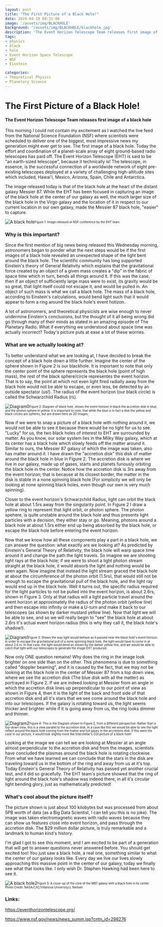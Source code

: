 ```yaml
---
layout: post
title: "The First Picture of a Black Hole!"
date: 2019-04-10 09:31:00
image: '/assets/img/BLACKHOLE'
background: '/assets/img/BLACKHOLE/blackhole.jpg'
description: 'The Event Horizon Telescope Team releases first image of a black hole'
tags:
- physics
- black
- hole
- Event Horizon Space Telescope
- NSF
- Einstein

categories:
- Theoretical Physics
- Planetary Science
---
```


# The First Picture of a Black Hole!
#### The Event Horizon Telescope Team releases first image of a black hole
This morning I could not contain my excitement as I watched the live feed from the National Science Foundation (NSF) 
where scientists were scheduled to deliver one of the biggest, most impressive news my generation might ever get to 
see. The first image of a black hole. Today the effort and coordination of a planet-scale array of eight ground-based 
radio telescopes has paid off. The Event Horizon Telescope (EHT) is said to be "an earth-sized telescope", because it 
technically is! The telescope, in essence, is the successful connection of a worldwide network of eight pre-existing 
telescopes deployed at a variety of challenging high-altitude sites which included, Hawai'i, Mexico, Arizona, Spain, 
Chile and Antarctica.

The image released today is that of the black hole at the heart of the distant galaxy Messier 87. While the EHT has 
been focused in capturing an image of the black hole at the center of our galaxy as well, the much larger size of the 
black hole in the Virgo galaxy and the location of it in respect to our current location in our own galaxy, made the 
Messier 87 black hole, "easier" to capture.

![A black hole](/assets/img/BLACKHOLE/blackhole.jpg)<sub><sup>Figure 1: Image released at NSF conference by the EHT 
team.</sup></sub>

### Why is this important?

Since the first mention of big news being released this Wednesday morning, astronomers began to ponder what the next 
steps would be if the first images of a black hole revealed an unexpected shape of the light bent around the black hole.
The scientific community has long supported Einstein's theory of General Relativity which explains that the 
gravitational force created by an object of a given mass creates a "dip" in the fabric of space time which in 
turn, bends all things around it. If this was the case, then if an object of sufficiently large mass were to exist,
its gravity would be so great, that light itself could not escape it, and would be pulled in. 
An object of such mass is what we call a black hole. The mass of a black hole, according to Einstein's calculations, 
would bend light such that it would appear to form a ring around the black hole's event hotizon. 

A lot of astronomers, and theoretical physicists are wise enough to never undermine Einstein's conclusions, but the 
thought of it all being wrong did go through many of their minds as stated in an amazing episode of The Planetary Radio. 
What if everything we understood about space time was actually incorrect? Today's picture puts at ease a lot of these worries.

### What are we actually looking at? 
To better understand what we are looking at, I have decided to break the concept of a black hole down a little further.
Imagine the center of the sphere shown in Figure 2 is our blackhole. It is important to note that only the center 
point of the sphere represents the black hole (point of high mass), the rest of the black sphere/circle representes the event
horizon. That is to say, the point at which not even light fired radially away from the black hole would not be able to
escape, or even less, be detected by an outside spectator (us!). The radius of the event horizon (our black circle) is called the Schwarzchild Radius (rs).

![Diagram0](/assets/img/BLACKHOLE/0Diagram.png)<sub><sup>Figure 2: Diagram of black hole, shows the event horizon in black
the accretion disk in blue, and the photon sphere in yellow. It is important to note, that while the blue is in fact a disk
the yellow and black circles are spheres, but are drawn here as 2D images.</sup></sub>

Now if we were to snap a picture of a black hole with nothing around it, we would not be able to see it because there would be no light for us to see. "Lucky" for us, the two black holes of interest to EHT are surrounded by matter. As you know, our solar system lies in the Milky Way galaxy, which at its center has a black hole which slowly feeds off the matter around it. Similar to ours, the Messier 87 galaxy of which the image was taken, also has matter around it. I have drawn the "accretion disk" this disk of matter around the  black hole in blue in Figure 2. The accretion disk is where we live in our galaxy, made up of gases, starts and planets furiously orbiting the black hole in the center. Notice how the accretion disk is 3rs away from the event horizon; that is because at its closest border, the matter in the disk is stable in a none spinning black hole (For simplicity we will only be looking at none spinning black holes, even though our own is very much spinning).

Closer to the event horizon's Schwarzchild Radius, light can orbit the black hole at about 1.5rs away from the singularity point. In Figure 2 I draw a yellow ring to represent that light orbit, or photon sphere. The photon spehere, is quite unstable
around the black hole and thus presents light particles with a decision, they either stay or go. Meaning, photons 
around a black hole at about 1.5rs either end up being absorbed by the black hole, or escape the black hole before 
entering the event horizon. 

Now that we know how all these components play a part in a black hole, we can answer the question: what exactly are we
looking at? As predicted by Einstein's General Theory of Relativity, the black hole will warp space time around it and 
change the path the light travels. So imagine we are shooting light rays at the black hole; if we were to shoot a light
photon stream straight at the black hole, it would absorb the light and nothing would be seen again. Now imagine that 
instead the light stream graced the black hole at about the circumference of the photon orbit (1.5rs), that would
still not be enough to escape the gravitational pull of the black hole, and the light ray would end up in the black hole. 
Well it turns out, the specific radius required for the light particles to not be pulled into the event horizon, is about 
2.6rs, shown in Figure 3. Only at that radius will a light particle travel around the event horizon at approximately the radius of the photon orbit (yellow line) and then escape into infinity or make a U-turn and make it back to our telescopes (as shown by darker mustard yellow line). Now that light we will be able to see, and so we will really begin to "see" the black hole at about 2.6rs it's actual event horizon radius (this is why they call it, the black hole's shadow!).

![Diagram1](/assets/img/BLACKHOLE/1Diagram.png)<sub><sup>Figure 3: Shows the way light would behave as it passed
near the black hole's event horizon. In order to escape the gravitational pull of a none spinning black hole, the light
would have to come in at about 2.6 rs. In that case, the light would bend as shown by the darker yellow line, and 
we would be able to catch that light with our telescopes to generate the image EHT produced. </sup></sub>

Now only ONE question remains! Why does the ring in the image look brighter on one side than on the other. This phenomena
is due to something called "doppler beaming", and it is caused by the fact, that we may not be looking at the black hole
in the center of Messier 87 from a top down view, where we see the accretion disk (The blue disk  with all the matter) as portrayed in Figure 2.  If we are indeed looking at Messier from an angle in which the accretion disk lines up perpendicular to our point of view as shown in Figure 4, then it is the light of the back and front side of that accretion disk and all it's stars that we  see come around the black hole and into our telescopes. If the galaxy is rotating toward us, the light seems thicker and brighter while if it is going away from us, the ring looks dimmer and thinner. 

![Diagram2](/assets/img/BLACKHOLE/2Diagram.png)<sub><sup>Figure 4: This is the Diagram shown in Figure 2, from
a different perspective. Rather than a top-down view, this is a view parallel to the accretion disk. In a case
like this we would be able to see the light reflect around the black hole coming from the matter and hot
gases in the accretions disk. If this were the case in our picture, it would look slightly more like
Interstellar's CGI picture of a black hole! </sup></sub>

Looking at the image we can tell we are looking at Messier at an angle almost perpendicular to the accretion disk and 
from the images, scientists have concluded the plasmas around the black hole is rotating clockwise.  From what we have learned we can conclude that the stars in the disk are traveling toward us in the bottom of the ring and away from us at it's top.
Today Einstein's General Theory of Relativity has passed yet another crucial test, and it did so gracefully. The EHT team's 
picture showed that the ring of light around the black hole's shadow was indeed there, in all it's circular light bending glory, just as mathematically predicted!

### What's cool about the picture itself?
The picture shown is just about 100 kilobytes but was processed from about 5PB worth of data (as a Big Data Scientist, 
I can tell you this is no joke). The image was taken electromagnetic waves with radio waves because they can show us 
features close into event horizon, and pass through the accretion disk. The $29 million dollar picture, is truly
remarkable and a landmark to human kind's history. 

I'm glad I got to see this moment, and I am excited to be part of a generation that will get to answer questions 
never answered before. You should get excited too! You just saw a black hole, a real one, something similar to what 
the center of our galaxy looks like. Every day we live our lives slowly approaching this massive point in the center of our galaxy, today we finally see what that looks like. I only wish Dr. Stephen Hawking had been here to see it.


![A black hole2](/assets/img/BLACKHOLE/blackhole-nasa.jpg)<sub><sup>Figure 5: A close-up of the core of the M87 galaxy
with a black hole in its center. Photo Credit: NASA/CXC/Villanova University/J. Neilsen </sup></sub>

### Links:
<a href="https://eventhorizontelescope.org/">https://eventhorizontelescope.org/<a>

<a href="https://www.nsf.gov/news/news_summ.jsp?cntn_id=298276">https://www.nsf.gov/news/news_summ.jsp?cntn_id=298276<a>

